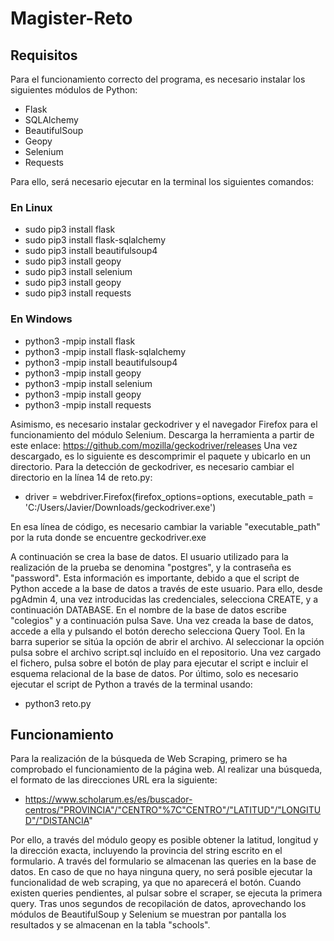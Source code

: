 # Magister-Reto
## Requisitos
Para el funcionamiento correcto del programa, es necesario instalar los siguientes módulos de Python:
- Flask
- SQLAlchemy
- BeautifulSoup
- Geopy
- Selenium
- Requests

Para ello, será necesario ejecutar en la terminal los siguientes comandos:
### En Linux
- sudo pip3 install flask
- sudo pip3 install flask-sqlalchemy
- sudo pip3 install beautifulsoup4
- sudo pip3 install geopy
- sudo pip3 install selenium
- sudo pip3 install geopy
- sudo pip3 install requests

### En Windows
- python3 -mpip install flask
- python3 -mpip install flask-sqlalchemy
- python3 -mpip install beautifulsoup4
- python3 -mpip install geopy
- python3 -mpip install selenium
- python3 -mpip install geopy
- python3 -mpip install requests

Asimismo, es necesario instalar geckodriver y el navegador Firefox para el funcionamiento del módulo Selenium. Descarga la herramienta a partir de este enlace: https://github.com/mozilla/geckodriver/releases
Una vez descargado, es lo siguiente es descomprimir el paquete y ubicarlo en un directorio. Para la detección de geckodriver, es necesario cambiar el directorio en la línea 14 de reto.py:

- driver = webdriver.Firefox(firefox_options=options, executable_path = 'C:/Users/Javier/Downloads/geckodriver.exe')

En esa línea de código, es necesario cambiar la variable "executable_path" por la ruta donde se encuentre geckodriver.exe

A continuación se crea la base de datos. El usuario utilizado para la realización de la prueba se denomina "postgres", y la contraseña es "password". Esta información es importante, debido a que el script de Python accede a la base de datos a través de este usuario. Para ello, desde pgAdmin 4, una vez introducidas las credenciales, selecciona CREATE, y a continuación DATABASE. En el nombre de la base de datos escribe "colegios" y a continuación pulsa Save. Una vez creada la base de datos, accede a ella y pulsando el botón derecho selecciona Query Tool. En la barra superior se sitúa la opción de abrir el archivo. Al seleccionar la opción pulsa sobre el archivo script.sql incluído en el repositorio. Una vez cargado el fichero, pulsa sobre el botón de play para ejecutar el script e incluir el esquema relacional de la base de datos. Por último, solo es necesario ejecutar el script de Python a través de la terminal usando:
- python3 reto.py

## Funcionamiento
Para la realización de la búsqueda de Web Scraping, primero se ha comprobado el funcionamiento de la página web. Al realizar una búsqueda, el formato de las direcciones URL era la siguiente:
- https://www.scholarum.es/es/buscador-centros/"PROVINCIA"/"CENTRO"%7C"CENTRO"/"LATITUD"/"LONGITUD"/"DISTANCIA"

Por ello, a través del módulo geopy es posible obtener la latitud, longitud y la dirección exacta, incluyendo la provincia del string escrito en el formulario. A través del formulario se almacenan las queries en la base de datos. En caso de que no haya ninguna query, no será posible ejecutar la funcionalidad de web scraping, ya que no aparecerá el botón. Cuando existen queries pendientes, al pulsar sobre el scraper, se ejecuta la primera query. Tras unos segundos de recopilación de datos, aprovechando los módulos de BeautifulSoup y Selenium se muestran por pantalla los resultados y se almacenan en la tabla "schools".
